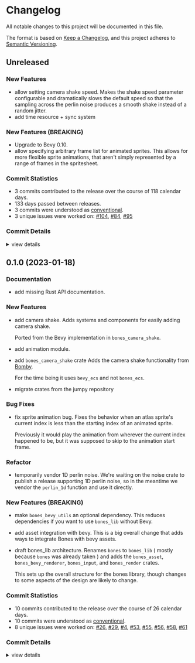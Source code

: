 # Changelog

All notable changes to this project will be documented in this file.

The format is based on [Keep a Changelog](https://keepachangelog.com/en/1.0.0/),
and this project adheres to [Semantic Versioning](https://semver.org/spec/v2.0.0.html).

## Unreleased

### New Features

 - <csr-id-473af7fcea22f1c76a84dd3f243fc5c282b142a5/> allow setting camera shake speed.
   Makes the shake speed parameter configurable and dramatically
   slows the default speed so that the sampling across the perlin
   noise produces a smooth shake instead of a random jitter.
 - <csr-id-605345bd3d4fa2f8f540ae106b114d52c45b904a/> add time resource + sync system

### New Features (BREAKING)

 - Upgrade to Bevy 0.10.
 - <csr-id-02d654ca2ed38105ecec7faccf8a9a83e24c961f/> allow specifying arbitrary frame list for animated sprites.
   This allows for more flexible sprite animations, that aren't
   simply represented by a range of frames in the spritesheet.

### Commit Statistics

<csr-read-only-do-not-edit/>

 - 3 commits contributed to the release over the course of 118 calendar days.
 - 133 days passed between releases.
 - 3 commits were understood as [conventional](https://www.conventionalcommits.org).
 - 3 unique issues were worked on: [#104](https://github.com/fishfolk/bones/issues/104), [#84](https://github.com/fishfolk/bones/issues/84), [#95](https://github.com/fishfolk/bones/issues/95)

### Commit Details

<csr-read-only-do-not-edit/>

<details><summary>view details</summary>

 * **[#104](https://github.com/fishfolk/bones/issues/104)**
    - allow setting camera shake speed. ([`473af7f`](https://github.com/fishfolk/bones/commit/473af7fcea22f1c76a84dd3f243fc5c282b142a5))
 * **[#84](https://github.com/fishfolk/bones/issues/84)**
    - allow specifying arbitrary frame list for animated sprites. ([`02d654c`](https://github.com/fishfolk/bones/commit/02d654ca2ed38105ecec7faccf8a9a83e24c961f))
 * **[#95](https://github.com/fishfolk/bones/issues/95)**
    - add time resource + sync system ([`605345b`](https://github.com/fishfolk/bones/commit/605345bd3d4fa2f8f540ae106b114d52c45b904a))
</details>

## 0.1.0 (2023-01-18)

<csr-id-db6ad44986098e98b7117aca3b3150749bc5f90a/>

### Documentation

 - <csr-id-baa617bef8918683b0993f3ff2faa60e826afb6f/> add missing Rust API documentation.

### New Features

 - <csr-id-88b47965fb59d4ee2c1748de7d839e08072ae0b2/> add camera shake.
   Adds systems and components for easily adding camera shake.

   Ported from the Bevy implementation in `bones_camera_shake`.
 - <csr-id-020c1244cbd27f0a32b8fad6a314bea81ef0e449/> add animation module.
 - <csr-id-ec30508e66dbc4c436a052754f1168419ad20c1a/> add `bones_camera_shake` crate
   Adds the camera shake functionality from [Bomby](https://github.com/fishfolk/bomby).

   For the time being it uses `bevy_ecs` and not `bones_ecs`.
 - <csr-id-3724c69a0bb24828d1710380bb8d139e304b7955/> migrate crates from the jumpy repository

### Bug Fixes

 - <csr-id-9de77ff7c9ddcb5af5737553384becbb9483b665/> fix sprite animation bug.
   Fixes the behavior when an atlas sprite's current index is less
   than the starting index of an animated sprite.

   Previously it would play the animation from wherever the current
   index happened to be, but it was supposed to skip to the animation
   start frame.

### Refactor

 - <csr-id-db6ad44986098e98b7117aca3b3150749bc5f90a/> temporarily vendor 1D perlin noise.
   We're waiting on the noise crate to publish a release supporting
   1D perlin noise, so in the meantime we vendor the `perlin_1d` function
   and use it directly.

### New Features (BREAKING)

 - <csr-id-e78ed38715945aa180eeb390a20fc08cc19872af/> make `bones_bevy_utils` an optional dependency.
   This reduces dependencies if you want to use `bones_lib` without Bevy.
 - <csr-id-89b44d7b4f64ec266eb0ea674c220e07376a03b7/> add asset integration with bevy.
   This is a big overall change that adds ways to integrate Bones with bevy assets.
 - <csr-id-d7b5711832f6834644fc41ff011af118ce8a9f56/> draft bones_lib architecture.
   Renames `bones` to `bones_lib` ( mostly because `bones` was already taken )
   and adds the `bones_asset`, `bones_bevy_renderer`, `bones_input`, and
   `bones_render` crates.

   This sets up the overall structure for the bones library,
   though changes to some aspects of the design are likely to change.

### Commit Statistics

<csr-read-only-do-not-edit/>

 - 10 commits contributed to the release over the course of 26 calendar days.
 - 10 commits were understood as [conventional](https://www.conventionalcommits.org).
 - 8 unique issues were worked on: [#26](https://github.com/fishfolk/bones/issues/26), [#29](https://github.com/fishfolk/bones/issues/29), [#4](https://github.com/fishfolk/bones/issues/4), [#53](https://github.com/fishfolk/bones/issues/53), [#55](https://github.com/fishfolk/bones/issues/55), [#56](https://github.com/fishfolk/bones/issues/56), [#58](https://github.com/fishfolk/bones/issues/58), [#61](https://github.com/fishfolk/bones/issues/61)

### Commit Details

<csr-read-only-do-not-edit/>

<details><summary>view details</summary>

 * **[#26](https://github.com/fishfolk/bones/issues/26)**
    - draft bones_lib architecture. ([`d7b5711`](https://github.com/fishfolk/bones/commit/d7b5711832f6834644fc41ff011af118ce8a9f56))
 * **[#29](https://github.com/fishfolk/bones/issues/29)**
    - add asset integration with bevy. ([`89b44d7`](https://github.com/fishfolk/bones/commit/89b44d7b4f64ec266eb0ea674c220e07376a03b7))
 * **[#4](https://github.com/fishfolk/bones/issues/4)**
    - add `bones_camera_shake` crate ([`ec30508`](https://github.com/fishfolk/bones/commit/ec30508e66dbc4c436a052754f1168419ad20c1a))
 * **[#53](https://github.com/fishfolk/bones/issues/53)**
    - make `bones_bevy_utils` an optional dependency. ([`e78ed38`](https://github.com/fishfolk/bones/commit/e78ed38715945aa180eeb390a20fc08cc19872af))
 * **[#55](https://github.com/fishfolk/bones/issues/55)**
    - add missing Rust API documentation. ([`baa617b`](https://github.com/fishfolk/bones/commit/baa617bef8918683b0993f3ff2faa60e826afb6f))
 * **[#56](https://github.com/fishfolk/bones/issues/56)**
    - add camera shake. ([`88b4796`](https://github.com/fishfolk/bones/commit/88b47965fb59d4ee2c1748de7d839e08072ae0b2))
 * **[#58](https://github.com/fishfolk/bones/issues/58)**
    - fix sprite animation bug. ([`9de77ff`](https://github.com/fishfolk/bones/commit/9de77ff7c9ddcb5af5737553384becbb9483b665))
 * **[#61](https://github.com/fishfolk/bones/issues/61)**
    - temporarily vendor 1D perlin noise. ([`db6ad44`](https://github.com/fishfolk/bones/commit/db6ad44986098e98b7117aca3b3150749bc5f90a))
 * **Uncategorized**
    - add animation module. ([`020c124`](https://github.com/fishfolk/bones/commit/020c1244cbd27f0a32b8fad6a314bea81ef0e449))
    - migrate crates from the jumpy repository ([`3724c69`](https://github.com/fishfolk/bones/commit/3724c69a0bb24828d1710380bb8d139e304b7955))
</details>

